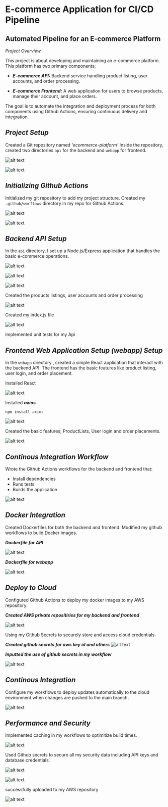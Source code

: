  # E-commerce Application for CI/CD Pipeline

## Automated Pipeline for an E-commerce Platform


*Project Overview*

This project is about developing and maintaining an e-commerce platform. This platform has two primary components;

* ***E-commerce API:*** Backend service handling product listing, user accounts, and order processing.

* ***E-commerce Frontend:*** A web application for users to browse products, manage their account, and place orders.


The goal is to automate the integration and deployment process for both components using Github Actions, ensuring continuous delivery and integration.

*Project Setup*
---

Created a Git repository named *'ecommerce-platform'*
Inside the repository, created two directories `api` for the backend and `webapp` for frontend.

![alt text](<step 2 created api and webapp-1.png>)

![alt text](<step 2b created api and webapp-1.png>)

 *Initializing Github Actions*
---

Initialized my git repository to add my project structure. 
Created my `.github/worflows` directory in my repo for Github Actions.


![alt text](<step 3a created github workflows .png>)

![alt text](<github workflows.png>)


*Backend API Setup*
---

In the `api` directory, I set up a Node.js/Express application that handles the basic e-commerce operations.

![alt text](<step 3 created github workflows and initialize npm-1.png>)


![alt text](<step 3b created github workflows and initialize npm-1.png>)

![alt text](<step 4 installed express mongoose dontenv.png>)

Created the products listings, user accounts and order processing

![alt text](<step 7 created order.js.png>)


Created my index.js file

![alt text](<step 10 created the index .js.png>)

Implemented unit tests for my Api 


*Frontend Web Application Setup (webapp) Setup*
---

In the `webapp` directory , created a simple React application that interact with the backend API.
 The frontend has the basic features like product listing, user login, and order placement.

 Installed React

 ![alt text](<step 11 installed react and  creating webapp folder.png>)
 
 Installed ***axios*** 

 ``npm install axios``


![alt text](<step 12 installed axios.png>) 

 Created the  basic features; ProductLists, User login and order placements.

![alt text](<step 13 productlist orderform and login file.png>)

*Continous Integration Workflow*
---

Wrote the Github Actions workflows for the backend and frontend that:

* Install dependencies 
* Runs tests
* Builds the application


![alt text](<step 14 successful webapp workflow.png>)



*Docker Integration*
---

Created Dockerfiles for both the backend and frontend.
Modified my github workflows to build Docker images.

***Dockerfile for API***

![alt text](<created dockerfile for api.jpg>)

***Dockerfile for webapp***

![alt text](<created dockerfile for webapp.jpg>)

*Deploy to Cloud*
---

Configured Github Actions to deploy my docker images to my AWS repository. 

***Created AWS private repositiries for my backend and frontend***

![alt text](<created aws repositories.jpg>)

Using my Github Secrets to securely store and access cloud credentials.

***Created github secrets for aws key id and others***
![alt text](<created a github secrets for my aws access key id and others.jpg>)

***Inputted the use of github secrets in my workflow***

![alt text](<inputting the use of github secrets into my workflows.jpg>)

*Continous Integration*
---

Configure my workflows to deploy updates automatically to the cloud environment when changes are pushed to the main branch.

![alt text](<Configured my workflows to deploy updates automatically when changes are pushed to main-1.jpg>)


*Performance and Security*
---

Implemented caching in my workflows to optimitize build times.

![alt text](<Incorporated caching into my worflows-1.jpg>)



Used Github secrets to secure all my security data including API keys and database credentials.

![alt text](<created a github secrets for my aws access key id and others-1.jpg>)

![alt text](<inputting the use of github secrets into my workflows-1.jpg>)

successfully uploaded to my AWS repository

![alt text](<uploaded to the ecs repo.jpg>)